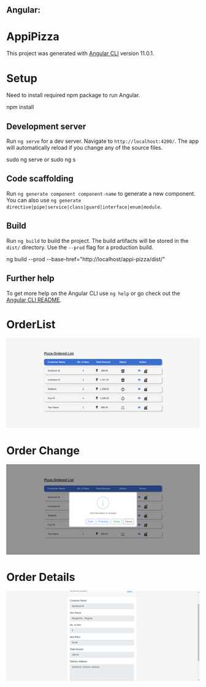 Angular:
--------

# AppiPizza

This project was generated with [Angular CLI](https://github.com/angular/angular-cli) version 11.0.1.

# Setup

Need to install required npm package to run Angular.

npm install

## Development server

Run `ng serve` for a dev server. Navigate to `http://localhost:4200/`. The app will automatically reload if you change any of the source files.

sudo ng serve or sudo ng s

## Code scaffolding

Run `ng generate component component-name` to generate a new component. You can also use `ng generate directive|pipe|service|class|guard|interface|enum|module`.

## Build

Run `ng build` to build the project. The build artifacts will be stored in the `dist/` directory. Use the `--prod` flag for a production build.

ng build --prod --base-href="http://localhost/appi-pizza/dist/"

## Further help

To get more help on the Angular CLI use `ng help` or go check out the [Angular CLI README](https://github.com/angular/angular-cli/blob/master/README.md).

# OrderList

![Screenshot](screenshot/orderList.png)

# Order Change

![Screenshot](screenshot/orderAction.png)

# Order Details

![Screenshot](screenshot/orderDetails.png)
